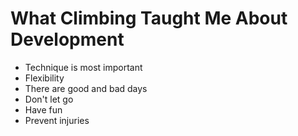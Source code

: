 # What Climbing Taught Me About Development

- Technique is most important
- Flexibility
- There are good and bad days
- Don't let go
- Have fun
- Prevent injuries
